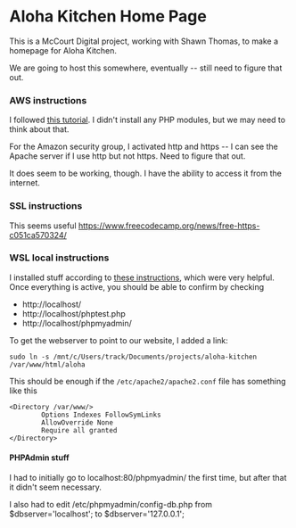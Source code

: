 # Aloha Kitchen Home Page

This is a McCourt Digital project, working with Shawn Thomas, to make a homepage for Aloha Kitchen.

We are going to host this somewhere, eventually -- still need to figure that out.

### AWS instructions

I followed [this tutorial](https://phoenixnap.com/kb/how-to-install-lamp-in-ubuntu).  I didn't install any PHP modules, but we may need to think about that.

For the Amazon security group, I activated http and https -- I can see the Apache server if
I use http but not https.  Need to figure that out.

It does seem to be working, though.  I have the ability to access it from the internet.

### SSL instructions

This seems useful https://www.freecodecamp.org/news/free-https-c051ca570324/

### WSL local instructions
I installed stuff according to [these instructions](https://chabolla.dev/wamp-lamp-stack-install-on-windows/), which were very helpful.  Once everything is active,
you should be able to confirm by checking

* http://localhost/
* http://localhost/phptest.php
* http://localhost/phpmyadmin/

To get the webserver to point to our website, I added a link:
```
sudo ln -s /mnt/c/Users/track/Documents/projects/aloha-kitchen /var/www/html/aloha
```
This should be enough if the `/etc/apache2/apache2.conf` file has something like this
```
<Directory /var/www/>
        Options Indexes FollowSymLinks
        AllowOverride None
        Require all granted
</Directory>
```

#### PHPAdmin stuff
I had to initially go to localhost:80/phpmyadmin/ the first time, but after that it didn't seem necessary.

I also had to edit /etc/phpmyadmin/config-db.php from 
$dbserver='localhost';
to
$dbserver='127.0.0.1';
